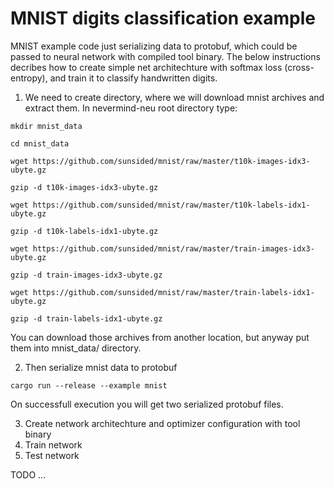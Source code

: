# MNIST digits classification example

MNIST example code just serializing data to protobuf, which could be passed to neural network with
compiled tool binary. The below instructions decribes how to create simple net architechture with 
softmax loss (cross-entropy), and train it to classify handwritten digits.

1) We need to create directory, where we will download mnist archives and extract them. In nevermind-neu root directory type:

`mkdir mnist_data`

`cd mnist_data`

`wget https://github.com/sunsided/mnist/raw/master/t10k-images-idx3-ubyte.gz`

`gzip -d t10k-images-idx3-ubyte.gz`

`wget https://github.com/sunsided/mnist/raw/master/t10k-labels-idx1-ubyte.gz`

`gzip -d t10k-labels-idx1-ubyte.gz`

`wget https://github.com/sunsided/mnist/raw/master/train-images-idx3-ubyte.gz`

`gzip -d train-images-idx3-ubyte.gz`

`wget https://github.com/sunsided/mnist/raw/master/train-labels-idx1-ubyte.gz`

`gzip -d train-labels-idx1-ubyte.gz`

You can download those archives from another location, but anyway put them into mnist_data/ directory.

2) Then serialize mnist data to protobuf

`cargo run --release --example mnist`

On successfull execution you will get two serialized protobuf files.

3) Create network architechture and optimizer configuration with tool binary
4) Train network
5) Test network

TODO ...
